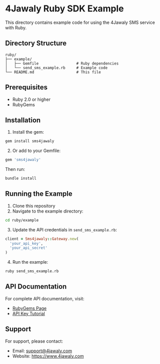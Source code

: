 # 4Jawaly Ruby SDK Example

This directory contains example code for using the 4Jawaly SMS service with Ruby.

## Directory Structure

```
ruby/
├── example/
│   ├── Gemfile                 # Ruby dependencies
│   └── send_sms_example.rb     # Example code
└── README.md                   # This file
```

## Prerequisites

- Ruby 2.0 or higher
- RubyGems

## Installation

1. Install the gem:
```bash
gem install sms4jawaly
```

2. Or add to your Gemfile:
```ruby
gem 'sms4jawaly'
```

Then run:
```bash
bundle install
```

## Running the Example

1. Clone this repository
2. Navigate to the example directory:
```bash
cd ruby/example
```
3. Update the API credentials in `send_sms_example.rb`:
```ruby
client = Sms4jawaly::Gateway.new(
  'your_api_key',
  'your_api_secret'
)
```
4. Run the example:
```bash
ruby send_sms_example.rb
```

## API Documentation

For complete API documentation, visit:
- [RubyGems Page](https://rubygems.org/gems/sms4jawaly)
- [API Key Tutorial](https://youtu.be/oTB6hLbJXPU?si=_Bn0Zi-VxULnz-r2)

## Support

For support, please contact:
- Email: support@4jawaly.com
- Website: https://www.4jawaly.com
